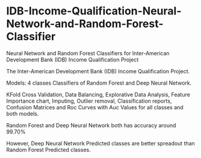 # IDB-Income-Qualification-Neural-Network-and-Random-Forest-Classifier
Neural Network and Random Forest Classifiers for Inter-American Development Bank (IDB) Income Qualification Project

The Inter-American Development Bank (IDB)
Income Qualification Project.

Models: 4 classes Classifiers of Random Forest and Deep Neural Network.

KFold Cross Validation, Data Balancing, Explorative Data Analysis, Feature Importance chart, 
Imputing, Outlier removal, Classification reports, Confusion Matrices and Roc Curves with Auc Values for all classes and both models.

Random Forest and Deep Neural Network both has accuracy around 99.70%

However, Deep Neural Network Predicted classes are better spreadout than Random Forest Predicted classes.
